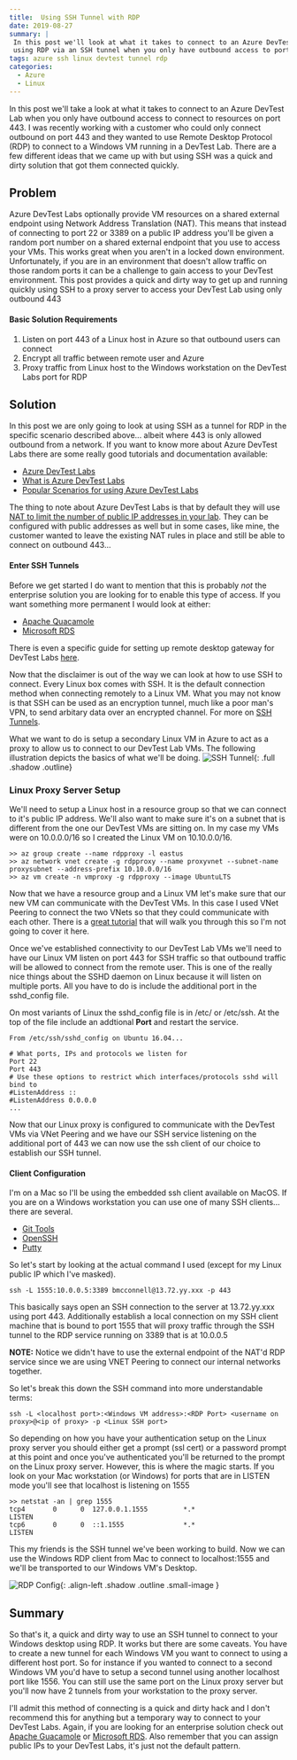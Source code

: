 ```yaml
---
title:  Using SSH Tunnel with RDP
date: 2019-08-27
summary: |
 In this post we'll look at what it takes to connect to an Azure DevTest Lab
 using RDP via an SSH tunnel when you only have outbound access to port 443
tags: azure ssh linux devtest tunnel rdp
categories:
  - Azure
  - Linux
---
```

In this post we'll take a look at what it takes to connect to an Azure DevTest
Lab when you only have outbound access to connect to resources on port 443. I
was recently working with a customer who could only connect outbound
on port 443 and they wanted to use Remote Desktop Protocol (RDP) to
connect to a Windows VM running in a DevTest Lab.  There are a few different
ideas that we came up with but using SSH was a quick and dirty solution that got
them connected quickly.

## Problem
Azure DevTest Labs optionally provide VM resources on a shared external endpoint using
Network Address Translation (NAT).  This means that instead of connecting to
port 22 or 3389 on a public IP address you'll be given a random port number on a
shared external endpoint that you use to access your VMs.  This works great when
you aren't in a locked down environment.  Unfortunately, if you are in an
environment that doesn't allow traffic on those random ports it can be a
challenge to gain access to your DevTest environment.  This post provides a
quick and dirty way to get up and running quickly using SSH to a proxy server to
access your DevTest Lab using only outbound 443

#### Basic Solution Requirements
1. Listen on port 443 of a Linux host in Azure so that outbound users can connect
2. Encrypt all traffic between remote user and Azure
2. Proxy traffic from Linux host to the Windows workstation on the DevTest Labs
   port for RDP

## Solution 
In this post we are only going to look at using SSH as a tunnel for RDP in the
specific scenario described above... albeit where 443 is only allowed outbound from a
network.  If you want to know more about Azure DevTest Labs there are some
really good tutorials and documentation available:
* [Azure DevTest Labs](https://azure.microsoft.com/en-us/services/devtest-lab/)
* [What is Azure DevTest
  Labs](https://azure.microsoft.com/en-us/services/devtest-lab/)
* [Popular Scenarios for using Azure DevTest
  Labs](https://docs.microsoft.com/en-us/azure/lab-services/devtest-lab-guidance-get-started)

The thing to note about Azure DevTest Labs is that by default they will use [NAT
to limit the number of public IP addresses in your
lab](https://docs.microsoft.com/en-us/azure/lab-services/devtest-lab-shared-ip).
They can be configured with public addresses as well but in some cases, like
mine, the customer wanted to leave the existing NAT rules in place and still be
able to connect on outbound 443... 

#### Enter SSH Tunnels

Before we get started I do want to mention that this is probably *not* the
enterprise solution you are looking for to enable this type of access.  If you
want something more permanent I would look at either:
* [Apache Quacamole](https://guacamole.apache.org/)
* [Microsoft
  RDS](https://docs.microsoft.com/en-us/windows-server/remote/remote-desktop-services/welcome-to-rds)

There is even a specific guide for setting up remote desktop gateway for DevTest Labs
[here](https://docs.microsoft.com/en-us/azure/lab-services/configure-lab-remote-desktop-gateway).

Now that the disclaimer is out of the way we can look at how to use SSH to
connect.  Every Linux box comes with SSH.  It is the default connection method
when connecting remotely to a Linux VM.  What you may not know is that SSH can
be used as an encryption tunnel, much like a poor man's VPN, to send arbitary
data over an encrypted channel.  For more on [SSH
Tunnels](https://www.ssh.com/ssh/tunneling/).

What we want to do is setup a secondary Linux VM in Azure to act as a proxy to allow us
to connect to our DevTest Lab VMs.  The following illustration depicts the
basics of what we'll be doing.
![SSH Tunnel](/images/2019-08-26-rdp-via-ssh/sshtunnel1.png){:
.full .shadow .outline}


### Linux Proxy Server Setup
We'll need to setup a Linux host in a resource group so that we can connect to
it's public IP address.  We'll also want to make sure it's on a subnet that is
different from the one our DevTest VMs are sitting on.  In my case my VMs were
on 10.0.0.0/16 so I created the Linux VM on 10.10.0.0/16.

```terminal
>> az group create --name rdpproxy -l eastus
>> az network vnet create -g rdpproxy --name proxyvnet --subnet-name proxysubnet --address-prefix 10.10.0.0/16
>> az vm create -n vmproxy -g rdpproxy --image UbuntuLTS
```
Now that we have a resource group and a Linux VM let's make sure that our new VM
can communicate with the DevTest VMs.  In this case I used VNet Peering to
connect the two VNets so that they could communicate with each other.  There is
a [great
tutorial](https://docs.microsoft.com/en-us/azure/virtual-network/tutorial-connect-virtual-networks-portal)
 that will walk you through this so I'm not going to cover it here.

Once we've established connectivity to our DevTest Lab VMs we'll need to have
our Linux VM listen on port 443 for SSH traffic so that outbound traffic will be
allowed to connect from the remote user.  This is one of the really nice things
about the SSHD daemon on Linux because it will listen on multiple ports.  All
you have to do is include the additional port in the sshd_config file.  

On most variants of Linux the sshd_config file is in /etc/ or /etc/ssh.  At the
top of the file include an addtional __Port__ and restart the service.

```terminal
From /etc/ssh/sshd_config on Ubuntu 16.04...

# What ports, IPs and protocols we listen for
Port 22
Port 443
# Use these options to restrict which interfaces/protocols sshd will bind to
#ListenAddress ::
#ListenAddress 0.0.0.0
...
```
Now that our Linux proxy is configured to communicate with the DevTest VMs via
VNet Peering and we have our SSH service listening on the additional port of 443
we can now use the ssh client of our choice to establish our SSH tunnel.

#### Client Configuration
I'm on a Mac so I'll be using the embedded ssh client available on MacOS.  If
you are on a Windows workstation you can use one of many SSH clients... there
are several.
* [Git Tools](https://gitforwindows.org/)
* [OpenSSH](https://www.maketecheasier.com/use-windows10-openssh-client/)
* [Putty](https://www.chiark.greenend.org.uk/~sgtatham/putty/latest.html)

So let's start by looking at the actual command I used (except for my Linux
public IP which I've masked).
```terminal
ssh -L 1555:10.0.0.5:3389 bmcconnell@13.72.yy.xxx -p 443
```
This basically says open an SSH connection to the server at 13.72.yy.xxx using
port 443.  Additionally establish a local connection on my SSH client machine
that is bound to port 1555 that will proxy traffic through the SSH tunnel to the
RDP service running on 3389 that is at 10.0.0.5 
 
__NOTE:__ Notice we didn't have to use
the external endpoint of the NAT'd RDP service since we are using VNET Peering
to connect our internal networks together.

So let's break this down the SSH command into more understandable terms:
```terminal
ssh -L <localhost port>:<Windows VM address>:<RDP Port> <username on proxy>@<ip of proxy> -p <Linux SSH port>
```

So depending on how you have your authentication setup on the Linux proxy server
you should either get a prompt (ssl cert) or a password prompt at this point and
once you've authenticated you'll be returned to the prompt on the Linux proxy
server.  However, this is where the magic starts.  If you look on your Mac
workstation (or Windows) for ports that are in LISTEN mode you'll see that
localhost is listening on 1555

```terminal
>> netstat -an | grep 1555
tcp4       0      0  127.0.0.1.1555         *.*                    LISTEN
tcp6       0      0  ::1.1555               *.*                    LISTEN
```

This my friends is the SSH tunnel we've been working to build.  Now we can use
the Windows RDP client from Mac to connect to localhost:1555 and we'll be
transported to our Windows VM's Desktop.  

![RDP Config](/images/2019-08-26-rdp-via-ssh/rdp-config.png){:
.align-left .shadow .outline .small-image }

## Summary
So that's it, a quick and dirty way to use an SSH tunnel to connect to your
Windows desktop using RDP.  It works but there are some caveats.  You have to
create a new tunnel for each Windows VM you want to connect to using a different
host port.  So for instance if you wanted to connect to a second Windows VM
you'd have to setup a second tunnel using another localhost port like 1556.  You
can still use the same port on the Linux proxy server but you'll now have 2
tunnels from your workstation to the proxy server.

I'll admit this method of connecting is a quick and dirty hack and I don't
recommend this for anything but a temporary way to connect to your DevTest Labs.
Again, if you are looking for an enterprise solution check out [Apache
Guacamole](https://guacamole.apache.org/) or [Microsoft
RDS](https://docs.microsoft.com/en-us/windows-server/remote/remote-desktop-services/welcome-to-rds).
Also remember that you can assign public IPs to your DevTest Labs, it's just not
the default pattern.




